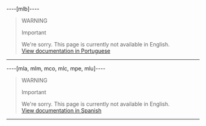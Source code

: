 ----[mlb]----
<!-- -->
> WARNING
>
> Important
>
> We're sorry. This page is currently not available in English.<br>
[View documentation in Portuguese](https://www.mercadopago.com.br/developers/pt/guides/payments/api/receiving-payment-by-card/)
------------
----[mla, mlm, mco, mlc, mpe, mlu]----
<!-- -->
> WARNING
>
> Important
>
> We're sorry. This page is currently not available in English.<br>
[View documentation in Spanish](https://www.mercadopago.com.ar/developers/es/guides/payments/api/receiving-payment-by-card/)
------------